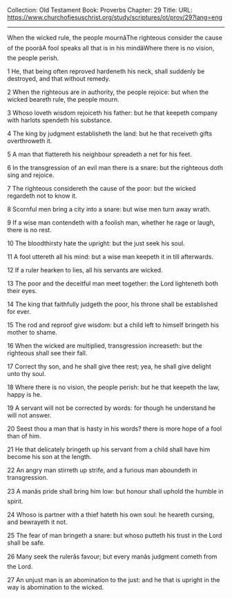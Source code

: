 Collection: Old Testament
Book: Proverbs
Chapter: 29
Title: 
URL: https://www.churchofjesuschrist.org/study/scriptures/ot/prov/29?lang=eng

---

When the wicked rule, the people mournâThe righteous consider the cause of the poorâA fool speaks all that is in his mindâWhere there is no vision, the people perish.

1 He, that being often reproved hardeneth his neck, shall suddenly be destroyed, and that without remedy.

2 When the righteous are in authority, the people rejoice: but when the wicked beareth rule, the people mourn.

3 Whoso loveth wisdom rejoiceth his father: but he that keepeth company with harlots spendeth his substance.

4 The king by judgment establisheth the land: but he that receiveth gifts overthroweth it.

5 A man that flattereth his neighbour spreadeth a net for his feet.

6 In the transgression of an evil man there is a snare: but the righteous doth sing and rejoice.

7 The righteous considereth the cause of the poor: but the wicked regardeth not to know it.

8 Scornful men bring a city into a snare: but wise men turn away wrath.

9 If a wise man contendeth with a foolish man, whether he rage or laugh, there is no rest.

10 The bloodthirsty hate the upright: but the just seek his soul.

11 A fool uttereth all his mind: but a wise man keepeth it in till afterwards.

12 If a ruler hearken to lies, all his servants are wicked.

13 The poor and the deceitful man meet together: the Lord lighteneth both their eyes.

14 The king that faithfully judgeth the poor, his throne shall be established for ever.

15 The rod and reproof give wisdom: but a child left to himself bringeth his mother to shame.

16 When the wicked are multiplied, transgression increaseth: but the righteous shall see their fall.

17 Correct thy son, and he shall give thee rest; yea, he shall give delight unto thy soul.

18 Where there is no vision, the people perish: but he that keepeth the law, happy is he.

19 A servant will not be corrected by words: for though he understand he will not answer.

20 Seest thou a man that is hasty in his words? there is more hope of a fool than of him.

21 He that delicately bringeth up his servant from a child shall have him become his son at the length.

22 An angry man stirreth up strife, and a furious man aboundeth in transgression.

23 A manâs pride shall bring him low: but honour shall uphold the humble in spirit.

24 Whoso is partner with a thief hateth his own soul: he heareth cursing, and bewrayeth it not.

25 The fear of man bringeth a snare: but whoso putteth his trust in the Lord shall be safe.

26 Many seek the rulerâs favour; but every manâs judgment cometh from the Lord.

27 An unjust man is an abomination to the just: and he that is upright in the way is abomination to the wicked.
